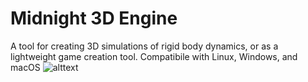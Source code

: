 # Midnight 3D Engine #
A tool for creating 3D simulations of rigid body dynamics, or as a lightweight game creation tool.
Compatibile with Linux, Windows, and macOS
![alttext](https://github.com/jimdox/Midnight/blob/master/engine/res/midnight-prev2.png)




